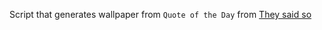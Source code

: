 Script that generates wallpaper from `Quote of the Day` from [They said so](https://theysaidso.com)
